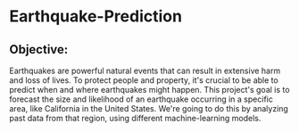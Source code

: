 # Earthquake-Prediction

## Objective:

Earthquakes are powerful natural events that can result in extensive harm and loss of lives. To protect people and property, it's crucial to be able to predict when and where earthquakes might happen. This project's goal is to forecast the size and likelihood of an earthquake occurring in a specific area, like California in the United States. We're going to do this by analyzing past data from that region, using different machine-learning models.
